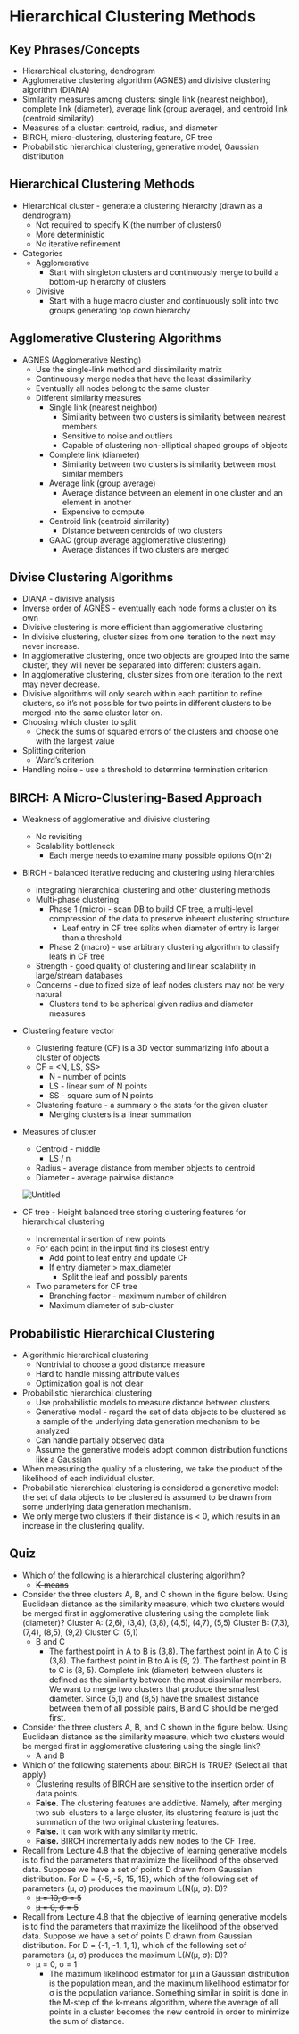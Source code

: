 # Hierarchical Clustering Methods

## Key Phrases/Concepts

- Hierarchical clustering, dendrogram
- Agglomerative clustering algorithm (AGNES) and divisive clustering algorithm (DIANA)
- Similarity measures among clusters: single link (nearest neighbor), complete link (diameter), average link (group average), and centroid link (centroid similarity)
- Measures of a cluster: centroid, radius, and diameter
- BIRCH, micro-clustering, clustering feature, CF tree
- Probabilistic hierarchical clustering, generative model, Gaussian distribution

## Hierarchical Clustering Methods

- Hierarchical cluster - generate a clustering hierarchy (drawn as a dendrogram)
    - Not required to specify K (the number of clusters0
    - More deterministic
    - No iterative refinement
- Categories
    - Agglomerative
        - Start with singleton clusters and continuously merge to build a bottom-up hierarchy of clusters
    - Divisive
        - Start with a huge macro cluster and continuously split into two groups generating top down hierarchy

## Agglomerative Clustering Algorithms

- AGNES (Agglomerative Nesting)
    - Use the single-link method and dissimilarity matrix
    - Continuously merge nodes that have the least dissimilarity
    - Eventually all nodes belong to the same cluster
    - Different similarity measures
        - Single link (nearest neighbor)
            - Similarity between two clusters is similarity between nearest members
            - Sensitive to noise and outliers
            - Capable of clustering non-elliptical shaped groups of objects
        - Complete link (diameter)
            - Similarity between two clusters is similarity between most similar members
        - Average link (group average)
            - Average distance between an element in one cluster and an element in another
            - Expensive to compute
        - Centroid link (centroid similarity)
            - Distance between centroids of two clusters
        - GAAC (group average agglomerative clustering)
            - Average distances if two clusters are merged

## Divise Clustering Algorithms

- DIANA - divisive analysis
- Inverse order of AGNES - eventually each node forms a cluster on its own
- Divisive clustering is more efficient than agglomerative clustering
- In divisive clustering, cluster sizes from one iteration to the next may never increase.
- In agglomerative clustering, once two objects are grouped into the same cluster, they will never be separated into different clusters again.
- In agglomerative clustering, cluster sizes from one iteration to the next may never decrease.
- Divisive algorithms will only search within each partition to refine clusters, so it’s not possible for two points in different clusters to be merged into the same cluster later on.
- Choosing which cluster to split
    - Check the sums of squared errors of the clusters and choose one with the largest value
- Splitting criterion
    - Ward’s criterion
- Handling noise - use a threshold to determine termination criterion

## BIRCH: A Micro-Clustering-Based Approach

- Weakness of agglomerative and divisive clustering
    - No revisiting
    - Scalability bottleneck
        - Each merge needs to examine many possible options O(n^2)
- BIRCH - balanced iterative reducing and clustering using hierarchies
    - Integrating hierarchical clustering and other clustering methods
    - Multi-phase clustering
        - Phase 1 (micro) - scan DB to build CF tree, a multi-level compression of the data to preserve inherent clustering structure
            - Leaf entry in CF tree splits when diameter of entry is larger than a threshold
        - Phase 2 (macro) - use arbitrary clustering algorithm to classify leafs in CF tree
    - Strength - good quality of clustering and linear scalability in large/stream databases
    - Concerns - due to fixed size of leaf nodes clusters may not be very natural
        - Clusters tend to be spherical given radius and diameter measures
- Clustering feature vector
    - Clustering feature (CF) is a 3D vector summarizing info about a cluster of objects
    - CF = <N, LS, SS>
        - N - number of points
        - LS - linear sum of N points
        - SS - square sum of N points
    - Clustering feature - a summary o the stats for the given cluster
        - Merging clusters is a linear summation
- Measures of cluster
    - Centroid - middle
        - LS / n
    - Radius - average distance from member objects to centroid
    - Diameter - average pairwise distance
    
    ![Untitled](Hierarchical%20Clustering%20Methods%2096a034e382a6437c889d7d81a240c5f6/Untitled.png)
    
- CF tree - Height balanced tree storing clustering features for hierarchical clustering
    - Incremental insertion of new points
    - For each point in the input find its closest entry
        - Add point to leaf entry and update CF
        - If entry diameter > max_diameter
            - Split the leaf and possibly parents
    - Two parameters for CF tree
        - Branching factor - maximum number of children
        - Maximum diameter of sub-cluster

## Probabilistic Hierarchical Clustering

- Algorithmic hierarchical clustering
    - Nontrivial to choose a good distance measure
    - Hard to handle missing attribute values
    - Optimization goal is not clear
- Probabilistic hierarchical clustering
    - Use probabilistic models to measure distance between clusters
    - Generative model - regard the set of data objects to be clustered as a sample of the underlying data generation mechanism to be analyzed
    - Can handle partially observed data
    - Assume the generative models adopt common distribution functions like a Gaussian
- When measuring the quality of a clustering, we take the product of the likelihood of each individual cluster.
- Probabilistic hierarchical clustering is considered a generative model: the set of data objects to be clustered is assumed to be drawn from some underlying data generation mechanism.
- We only merge two clusters if their distance is < 0, which results in an increase in the clustering quality.

## Quiz

- Which of the following is a hierarchical clustering algorithm?
    - ~~K-means~~
- Consider the three clusters A, B, and C shown in the figure below. Using Euclidean distance as the similarity measure, which two clusters would be merged first in agglomerative clustering using the complete link (diameter)? Cluster A: (2,6), (3,4), (3,8), (4,5), (4,7), (5,5) Cluster B: (7,3), (7,4), (8,5), (9,2) Cluster C: (5,1)
    - B and C
        - The farthest point in A to B is (3,8). The farthest point in A to C is (3,8). The farthest point in B to A is (9, 2). The farthest point in B to C is (8, 5). Complete link (diameter) between clusters is defined as the similarity between the most dissimilar members.  We want to merge two clusters that produce the smallest diameter. Since (5,1) and (8,5) have the smallest distance between them of all possible pairs, B and C should be merged first.
- Consider the three clusters A, B, and C shown in the figure below. Using Euclidean distance as the similarity measure, which two clusters would be merged first in agglomerative clustering using the single link?
    - A and B
- Which of the following statements about BIRCH is TRUE? (Select all that apply)
    - Clustering results of BIRCH are sensitive to the insertion order of data points.
    - **False.** The clustering features are addictive. Namely, after merging two sub-clusters to a large cluster, its clustering feature is just the summation of the two original clustering features.
    - **False.** It can work with any similarity metric.
    - **False.** BIRCH incrementally adds new nodes to the CF Tree.
- Recall from Lecture 4.8 that the objective of learning generative models is to find the parameters that maximize the likelihood of the observed data. Suppose we have a set of points D drawn from Gaussian distribution. For D = {-5, -5, 15, 15}, which of the following set of parameters (μ, σ) produces the maximum L(N(μ, σ): D)?
    - ~~μ = 10, σ = 5~~
    - ~~μ = 0, σ = 5~~
- Recall from Lecture 4.8 that the objective of learning generative models is to find the parameters that maximize the likelihood of the observed data. Suppose we have a set of points D drawn from Gaussian distribution. For D = {-1, -1, 1, 1}, which of the following set of parameters (μ, σ) produces the maximum L(*N*(μ, σ): D)?
    - μ = 0, σ = 1
        - The maximum likelihood estimator for μ in a Gaussian distribution is the population mean, and the maximum likelihood estimator for  σ is the population variance. Something similar in spirit is done in the M-step of the k-means algorithm, where the average of all points in a cluster becomes the new centroid in order to minimize the sum of distance.